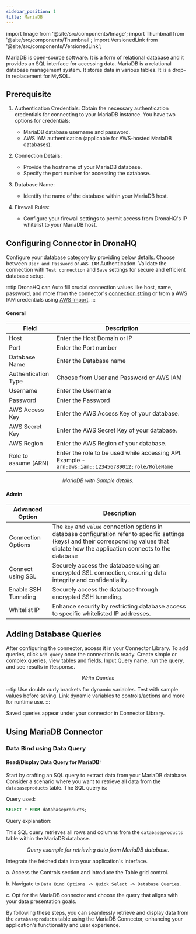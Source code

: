```yaml
---
sidebar_position: 1
title: MariaDB
---
```


import Image from '@site/src/components/Image'; import Thumbnail from '@site/src/components/Thumbnail'; import
VersionedLink from '@site/src/components/VersionedLink';

MariaDB is open-source software. It is a form of relational database and it provides an SQL interface for accessing
data. MariaDB is a relational database management system. It stores data in various tables. It is a drop-in replacement
for MySQL.

## Prerequisite

1. Authentication Credentials: Obtain the necessary authentication credentials for connecting to your MariaDB instance.
   You have two options for credentials:

   - MariaDB database username and password.
   - AWS IAM authentication (applicable for AWS-hosted MariaDB databases).

2. Connection Details:

   - Provide the hostname of your MariaDB database.
   - Specify the port number for accessing the database.

3. Database Name:

   - Identify the name of the database within your MariaDB host.

4. Firewall Rules:
   - Configure your firewall settings to permit access from DronaHQ's IP whitelist to your MariaDB host.

## Configuring Connector in DronaHQ

Configure your database category by providing below details. Choose between `User and Password` or `AWS IAM`
Authentication. Validate the connection with `Test connection` and `Save` settings for secure and efficient database
setup.

:::tip DronaHQ can Auto fill crucial connection values like host, name, password, and more from the connector's
[connection string](https://mariadb.com/kb/en/connecting-to-mariadb/) or from a AWS IAM credentials using
[AWS Import](/datasource-concepts/aws-import). :::

#### General

| Field                | Description                                                                                        |
| -------------------- | -------------------------------------------------------------------------------------------------- |
| Host                 | Enter the Host Domain or IP                                                                        |
| Port                 | Enter the Port number                                                                              |
| Database Name        | Enter the Database name                                                                            |
| Authentication Type  | Choose from User and Password or AWS IAM                                                           |
| Username             | Enter the Username                                                                                 |
| Password             | Enter the Password                                                                                 |
| AWS Access Key       | Enter the AWS Access Key of your database.                                                         |
| AWS Secret Key       | Enter the AWS Secret Key of your database.                                                         |
| AWS Region           | Enter the AWS Region of your database.                                                             |
| Role to assume (ARN) | Enter the role to be used while accessing API. Example - `arn:aws:iam::123456789012:role/RoleName` |

<figure>
  <Thumbnail src="/img/reference/connectors/mariadb/details.png" alt="MariaDB with Sample details." />
  <figcaption align = "center"><i>MariaDB with Sample details.</i></figcaption>
</figure>

#### Admin

| Advanced Option                                                                                    | Description                                                                                                                                                                                   |
| -------------------------------------------------------------------------------------------------- | --------------------------------------------------------------------------------------------------------------------------------------------------------------------------------------------- |
| Connection Options                                                                                 | The `key` and `value` connection options in database configuration refer to specific settings (keys) and their corresponding values that dictate how the application connects to the database |
| <VersionedLink to = "/datasource-concepts/ssl-configurations/"> Connect using SSL </VersionedLink> | Securely access the database using an encrypted SSL connection, ensuring data integrity and confidentiality.                                                                                  |
| <VersionedLink to = "/datasource-concepts/ssh-tunneling/"> Enable SSH Tunneling </VersionedLink>   | Securely access the database through encrypted SSH tunneling.                                                                                                                                 |
| <VersionedLink to = "/datasource-concepts/whitelisting-dronahq-ip/"> Whitelist IP </VersionedLink> | Enhance security by restricting database access to specific whitelisted IP addresses.                                                                                                         |

## Adding Database Queries

After configuring the connector, access it in your Connector Library. To add queries, click `Add query` once the
connection is ready. Create simple or complex queries, view tables and fields. Input Query name, run the query, and see
results in Response.

<figure>
  <Thumbnail src="/img/reference/connectors/mariadb/data-query.png" alt="Write Queries" />
  <figcaption align = "center"><i>Write Queries</i></figcaption>
</figure>

:::tip Use double curly brackets for dynamic variables. Test with sample values before saving. Link dynamic variables to
controls/actions and more for runtime use. :::

Saved queries appear under your connector in Connector Library.

## Using MariaDB Connector

### Data Bind using Data Query

#### Read/Display Data Query for MariaDB:

Start by crafting an SQL query to extract data from your MariaDB database. Consider a scenario where you want to
retrieve all data from the `databaseproducts` table. The SQL query is:

Query used:

```sql
SELECT * FROM databaseproducts;
```

Query explanation:

This SQL query retrieves all rows and columns from the `databaseproducts` table within the MariaDB database.

<figure>
  <Thumbnail src="/img/reference/connectors/mariadb/queryexample.png" alt="Query example for retrieving data from MariaDB database." />
  <figcaption align = "center"><i>Query example for retrieving data from MariaDB database.</i></figcaption>
</figure>

Integrate the fetched data into your application's interface.

a. Access the Controls section and introduce the Table grid control.

b. Navigate to `Data Bind Options -> Quick Select -> Database Queries`.

c. Opt for the MariaDB connector and choose the query that aligns with your data presentation goals.

By following these steps, you can seamlessly retrieve and display data from the `databaseproducts` table using the
MariaDB Connector, enhancing your application's functionality and user experience.

